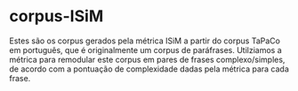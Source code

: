 # corpus-ISiM
Estes são os corpus gerados pela métrica ISiM a partir do corpus TaPaCo em português, que é originalmente um corpus de paráfrases. Utilziamos a métrica para remodular este corpus em pares de frases complexo/simples, de acordo com a pontuação de complexidade dadas pela métrica para cada frase.
